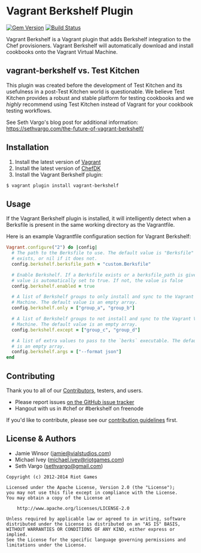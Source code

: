 # Vagrant Berkshelf Plugin

[![Gem Version](http://img.shields.io/gem/v/vagrant-berkshelf.svg)][gem] [![Build Status](http://img.shields.io/travis/berkshelf/vagrant-berkshelf.svg)][travis]

Vagrant Berkshelf is a Vagrant plugin that adds Berkshelf integration to the Chef provisioners. Vagrant Berkshelf will automatically download and install cookbooks onto the Vagrant Virtual Machine.

## vagrant-berkshelf vs. Test Kitchen

This plugin was created before the development of Test Kitchen and its usefulness in a post-Test Kitchen world is questionable. We believe Test Kitchen provides a robust and stable platform for testing cookbooks and we *highly* recommend using Test Kitchen instead of Vagrant for your cookbook testing workflows.

See Seth Vargo's blog post for additional information:
https://sethvargo.com/the-future-of-vagrant-berkshelf/


## Installation

1. Install the latest version of [Vagrant](https://www.vagrantup.com/downloads.html)
2. Install the latest version of [ChefDK](https://downloads.chef.io/chef-dk/)
3. Install the Vagrant Berkshelf plugin:

  ```sh
  $ vagrant plugin install vagrant-berkshelf
  ```

## Usage

If the Vagrant Berkshelf plugin is installed, it will intelligently detect when a Berksfile is present in the same working directory as the Vagrantfile.

Here is an example Vagrantfile configuration section for Vagrant Berkshelf:

```ruby
Vagrant.configure("2") do |config|
  # The path to the Berksfile to use. The default value is "Berksfile" if one
  # exists, or nil if it does not.
  config.berkshelf.berksfile_path = "custom.Berksfile"

  # Enable Berkshelf. If a Berksfile exists or a berksfile_path is given, this
  # value is automatically set to true. If not, the value is false
  config.berkshelf.enabled = true

  # A list of Berkshelf groups to only install and sync to the Vagrant Virtual
  # Machine. The default value is an empty array.
  config.berkshelf.only = ["group_a", "group_b"]

  # A list of Berkshelf groups to not install and sync to the Vagrant Virtual
  # Machine. The default value is an empty array.
  config.berkshelf.except = ["group_c", "group_d"]

  # A list of extra values to pass to the `berks` executable. The default value
  # is an empty array.
  config.berkshelf.args = ["--format json"]
end
```

## Contributing

Thank you to all of our [Contributors](https://github.com/berkshelf/vagrant-berkshelf/graphs/contributors), testers, and users.

- Please report issues [on the GitHub issue tracker](https://github.com/berkshelf/berkshelf/issues)
- Hangout with us in #chef or #berkshelf on freenode

If you'd like to contribute, please see our [contribution guidelines](https://github.com/berkshelf/vagrant-berkshelf/blob/master/CONTRIBUTING.md) first.

## License & Authors

- Jamie Winsor (jamie@vialstudios.com)
- Michael Ivey (michael.ivey@riotgames.com)
- Seth Vargo (sethvargo@gmail.com)

```text
Copyright (c) 2012-2014 Riot Games

Licensed under the Apache License, Version 2.0 (the "License");
you may not use this file except in compliance with the License.
You may obtain a copy of the License at

    http://www.apache.org/licenses/LICENSE-2.0

Unless required by applicable law or agreed to in writing, software
distributed under the License is distributed on an "AS IS" BASIS,
WITHOUT WARRANTIES OR CONDITIONS OF ANY KIND, either express or implied.
See the License for the specific language governing permissions and
limitations under the License.
```

[gem]: https://rubygems.org/gems/vagrant-berkshelf
[travis]: https://travis-ci.org/berkshelf/vagrant-berkshelf
